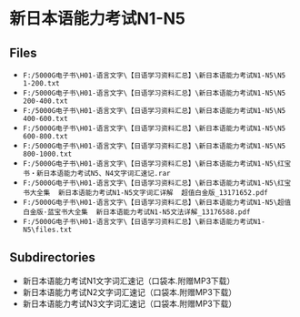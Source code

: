 # 新日本语能力考试N1-N5

## Files

- `F:/5000G电子书\H01-语言文字\【日语学习资料汇总】\新日本语能力考试N1-N5\N5 1-200.txt`
- `F:/5000G电子书\H01-语言文字\【日语学习资料汇总】\新日本语能力考试N1-N5\N5 200-400.txt`
- `F:/5000G电子书\H01-语言文字\【日语学习资料汇总】\新日本语能力考试N1-N5\N5 400-600.txt`
- `F:/5000G电子书\H01-语言文字\【日语学习资料汇总】\新日本语能力考试N1-N5\N5 600-800.txt`
- `F:/5000G电子书\H01-语言文字\【日语学习资料汇总】\新日本语能力考试N1-N5\N5 800-1000.txt`
- `F:/5000G电子书\H01-语言文字\【日语学习资料汇总】\新日本语能力考试N1-N5\红宝书・新日本语能力考试N5、N4文字词汇速记.rar`
- `F:/5000G电子书\H01-语言文字\【日语学习资料汇总】\新日本语能力考试N1-N5\红宝书大全集  新日本语能力考试N1-N5文字词汇详解  超值白金版_13171652.pdf`
- `F:/5000G电子书\H01-语言文字\【日语学习资料汇总】\新日本语能力考试N1-N5\超值白金版·蓝宝书大全集  新日本语能力考试N1-N5文法详解_13176588.pdf`
- `F:/5000G电子书\H01-语言文字\【日语学习资料汇总】\新日本语能力考试N1-N5\files.txt`

## Subdirectories

- 新日本语能力考试N1文字词汇速记（口袋本.附赠MP3下载）
- 新日本语能力考试N2文字词汇速记（口袋本.附赠MP3下载）
- 新日本语能力考试N3文字词汇速记（口袋本.附赠MP3下载）
